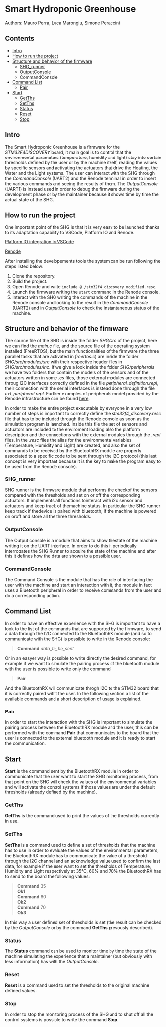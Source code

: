 # Smart Hydroponic Greenhouse

Authors: Mauro Perra, Luca Marongiu, Simone Peraccini


## Contents


  - [Intro](#intro)
  - [How to run the project](#how-to-run-the-project)
  - [Structure and behavior of the firmware](#structure-and-behavior-of-the-firmware)
    - [SHG_runner](#shg_runner)
    - [OutputConsole](#outputconsole)
    - [CommandConsole](#commandconsole)
  - [Command List](#command-list)
    - [Pair](#pair)
  - [Start](#start)
    - [GetThs](#getths)
    - [SetThs](#setths)
    - [Status](#status)
    - [Reset](#reset)
    - [Stop](#stop)





## Intro

The Smart Hydroponic Greenhouse is a firmware for the *STM32F4DISCOVERY* board, it main goal is to control that the environmental parameters (temperature, humidity and light) stay into certain thresholds defined by the user or by the machine itself, reading the values by specific sensors and activating the  actuators that drive the Heating, the Water and the Light systems. The user can interact with the SHG through the *CommandConsole* (UART2) and the Renode terminal in order to insert the various commands and seeing the results of them. The *OutputConsole* (UART1) is instead used in order to debug the firmware during the development phase or by the maintainer because it shows time by time the actual state of the SHG.

## How to run the project

One important point of the SHG is that it is very easy to be launched thanks to its adaptation capability to VSCode, Platform IO and Renode.

[Platform IO integration in VSCode](https://docs.platformio.org/en/latest/integration/ide/vscode.html#ide-vscode)

[Renode](https://renode.io/)

After installing the developements tools the system can be run following
the steps listed below:

1) Clone the repository.
2) Build the project.
3) Open Renode and write `include @./stm32f4_discovery_modified.resc`.
4) Launch the firmware writing the `start` command in the Renode console.
5) Interact with the SHG writing the commands of the machine in the Renode console and looking to the result in the *CommandConsole* (UART2) and in *OutputConsole* to check the instantaneous status of the machine.

## Structure and behavior of the firmware

The source file of the SHG is inside the folder *SHG/src* of the project, here we can find the *main.c* file, and the source file of the operating system installed (FreeRTOS), but the main functionalities of the firmware (the three parallel tasks that are activated in *freertos.c*) are inside the folder *SHG/src/modules/src* with their respective header files in *SHG/src/modules/inc*.
If we give a look inside the folder *SHG/peripherals* we have two folders that contain the models of the sensors and of the actuators written in some *.cs* files, those external modules are connected throug I2C interfaces correctly defined in the file *peripheral_definition.repl*, their connection with the serial interfaces is instead done through the file *ext_peripheral.repl*.
Further examples of peripherals model provided by the Renode infrastructure can be found [here](https://github.com/renode/renode-infrastructure/tree/3f1abde88ac5a2dae326b77ab91892f335e78f80/src/Emulator/Peripherals/Peripherals).

In order to make the entire project executable by everyone in a very low number of steps is important to correctly define the *stm32f4_discovery.resc* file that has to be included through the Renode console as soon as the simulation program is launched. Inside this file the set of sensors and actuators are included to the enviroment loading also the platform description and the connections with the external modules through the *.repl* files.
In the *.resc* files the alias for the environmental variables (Temperature, Humidity and Light) are created, and also the set of commands to be received by the BluetoothRX module are properly associated to a specific code to be sent through the I2C protocol (this last concept is very important because it is the key to make the program easy to be used from the Renode console).



### SHG_runner

SHG runner is the firmware module that performs the checkof the sensors  compared with the thresholds and set on or off the corresponding actuators. It implements all functions tointeract with i2c sensor and actuators and keep  track of themachine status. In particular the SHG runner keep track if thedevice is paired with bluetooth, if the machine is powered on oroff and store all the three thresholds.

### OutputConsole

The Output console is a module that aims to show thestate of the machine writing it on the UART interface. In order to do this it periodically interrogates the SHG Runner to acquire the state of the machine and after this it defines how the data are shown to a possible user. 

### CommandConsole

The Command Console is the module that has the role of interfacing the user with the machine and start an interaction with it, the module in fact uses a Bluetooth peripheral in order to receive commands from the user and do a corresponding action.

## Command List

In order to have an effective experience with the SHG is important to have a look to the list of the commands that are supported by the firmware, to send a data through the I2C connected to the BluetoothRX module (and so to communicate with the SHG) is possible to write in the Renode console:
> **Command** *data_to_be_sent*

Or in an easyer way is possible to write directly the desired command, for example if we want to simulate the pairing process of the bluetooth module with the user is possible to write only the command:
>**Pair**

And the BluetoothRX will communicate throgh I2C to the STM32 board that it is correctly paired witht the user.
In the following section a list of the available commands and a short description of usage is explained.

### Pair

In order to start the interaction with the SHG is important to simulate the pairing process between the BluetoothRX module and the user, this can be performed with the command **Pair** that communicates to the board that the user is connected to the external bluetooth module and it is ready to start the communication.

## Start

**Start** is the command sent by the BluetoothRX module in order to communicate that the user want to start the SHG  monitoring process, from that point on the SHG will check the values of the environmental variables and will activate the control systems if those values are under the default thresholds (already defined by the machine).

### GetThs

**GetThs** is the command used to print the values of the thresholds currently in use.

### SetThs

**SetThs** is a command used to define a set of thresholds that the machine has to use in order to evaluate the values of the environmental parameters, the BluetoothRX module has to communicate the value of a threshold through the I2C channel and an acknowledge value used to confirm the last data, for example if the user want to set the thresholds of Temperature, Humidity and Light respectively at 35°C, 60% and 70% the BluetoothRX has to send to the board the following values:
> **Command** 35 <br />
**Ok1** <br />
**Command** 60 <br />
**Ok2** <br />
**Command** 70 <br />
**Ok3** <br />

In this way a user defined set of thresholds is set (the result can be checked by the *OutputConsole* or by the command **GetThs** prevously described).

### Status

The **Status** command can be used to monitor time by time the state of the machine simulating the experience that a maintainer (but obviously with less information) has with the *OutputConsole*.

### Reset

**Reset** is a command used to set the thresholds to the original machine defined values.

### Stop

In order to stop the monitoring process of the SHG and to shut off all the control systems is possible to write the command **Stop**.